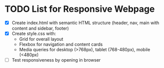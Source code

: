 # TODO List for Responsive Webpage

- [x] Create index.html with semantic HTML structure (header, nav, main with content and sidebar, footer)
- [x] Create style.css with:
  - Grid for overall layout
  - Flexbox for navigation and content cards
  - Media queries for desktop (>768px), tablet (768-480px), mobile (<480px)
- [ ] Test responsiveness by opening in browser
